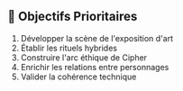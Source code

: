 ## 🎯 Objectifs Prioritaires
1. Développer la scène de l'exposition d'art
2. Établir les rituels hybrides
3. Construire l'arc éthique de Cipher
4. Enrichir les relations entre personnages
5. Valider la cohérence technique

```
